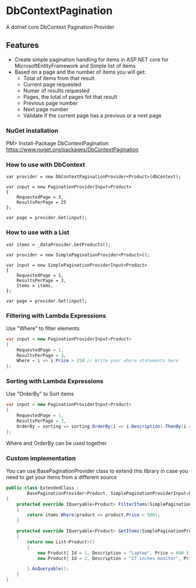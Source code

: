 
# DbContextPagination
A dotnet core DbContext Pagination Provider

## Features

* Create simple pagination handling for items in ASP.NET core for  MicrosoftEntityFramework and Simple list of items
* Based on a page and the number of items you will get:
	* Total of items from that result
	* Current page requested
	* Numer of results requested
	* Pages, the total of pages fot that result
	* Previous page number
	* Next page number
	* Validate if the current page has a previous or a next page

### NuGet installation
PM> Install-Package DbContextPagination  
https://www.nuget.org/packages/DbContextPagination


### How to use with DbContext

```chsarp
var provider = new DbContextPaginationProvider<Product>(dbContext);

var input = new PaginationProviderInput<Product>
{
	RequestedPage = 3,
	ResultsPerPage = 25
};

var page = provider.Get(input);
```

### How to use with a List<T>

```chsarp
var items = _dataProvider.GetProducts();

var provider = new SimplePaginationProvider<Product>();

var input = new SimplePaginationProviderInput<Product>
{
	RequestedPage = 1,
	ResultsPerPage = 3,
	Items = items,
};

var page = provider.Get(input);
```

### Filtering with Lambda Expressions
Use "Where" to filter elements
```csharp
var input = new PaginationProviderInput<Product>
{
	RequestedPage = 1,
	ResultsPerPage = 3,
	Where = i => i.Price > 150 // Write your where statements here
};
```

### Sorting with Lambda Expressions
Use "OrderBy" to Sort items
```csharp
var input = new PaginationProviderInput<Product>
{
	RequestedPage = 1,
	ResultsPerPage = 3,
	OrderBy = sorting => sorting.OrderBy(i => i.Description).ThenBy(i => i.Price)
};
```
Where and OrderBy can be used together

### Custom implementation
You can use BasePaginationProvider class to extend this library in case you need to get your items from a different source
```csharp
public class ExtendedClass :
        BasePaginationProvider<Product, SimplePaginationProviderInput<Product>, PaginationProviderOutput<Product>>
{
    protected override IQueryable<Product> FilterItems(SimplePaginationProviderInput<Product> input, IQueryable<Product> items)
    {
        return items.Where(product => product.Price > 500);
    }

    protected override IQueryable<Product> GetItems(SimplePaginationProviderInput<Product> input)
    {
        return new List<Product>()
        {
            new Product{ Id = 1, Description = "Laptop", Price = 600 },
            new Product{ Id = 2, Description = "27 inches monitor", Price = 199 }

        }.AsQueryable();
    }
}
```